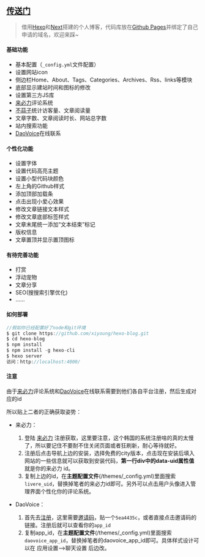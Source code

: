 ## [传送门](https://blog.xixiyoung.com/)

> 借用[Hexo](https://hexo.io/zh-cn/docs/)和[Next](http://theme-next.iissnan.com/)搭建的个人博客，代码库放在[Github Pages](https://pages.github.com/)并绑定了自己申请的域名，欢迎来踩~

#### 基础功能

- 基本配置（`_config.yml`文件配置）
- 设置网站icon
- 侧边栏Home、About、Tags、Categories、Archives、Rss、links等模块
- 底部显示建站时间和图标的修改
- 设置第三方JS库
- [来必力](https://livere.com/)评论系统
- [不蒜子](http://busuanzi.ibruce.info/)统计访客量、文章阅读量
- 文章字数、文章阅读时长、网站总字数
- 站内搜索功能
- [DaoVoice](http://www.daovoice.io/)在线联系

#### 个性化功能

- 设置字体
- 设置代码高亮主题
- 设置小型代码块颜色
- 左上角的Github样式
- 添加顶部加载条
- 点击出现小爱心效果
- 修改文章链接文本样式
- 修改文章底部标签样式
- 文章末尾统一添加“文本结束”标记
- 版权信息
- 文章置顶并显示置顶图标

#### 有待完善功能

- 打赏
- 浮动宠物
- 文章分享
- SEO(搜搜索引擎优化)
- ......

#### 如何部署

```javascript
//假如你已经配置好了node和git环境
$ git clone https://github.com/xiyoung/hexo-blog.git
$ cd hexo-blog
$ npm install
$ npm install -g hexo-cli
$ hexo server
访问：http://localhost:4000/
```

#### 注意

由于[来必力](https://livere.com/)评论系统和[DaoVoice](http://www.daovoice.io/)在线联系需要到他们各自平台注册，然后生成对应的id

所以贴上二者的正确获取姿势：

- 来必力： 

  1. 登陆 [来必力](https://link.jianshu.com/?t=https%3A%2F%2Flivere.com%2F) 注册获取，这里要注意，这个韩国的系统注册啥的真的太慢了，所以要记住不要耐不住关闭页面或者狂刷新，耐心等待就好。
  2. 注册后点击导航上边的安装，选择免费的city版本，点击现在安装后填入网站的一些信息就可以获取到安装代码，**第一行div中的data-uid属性值**就是你的来必力 id。
  3. 复制上边的id，在**主题配置文件**(/themes/_config.yml)里面搜索`livere_uid`，替换掉笔者的来必力id即可。另外可以点击用户头像进入管理界面个性化你的评论系统。

- DaoVoice：

  1. 首先去[注册](https://link.jianshu.com/?t=http%3A%2F%2Fdashboard.daovoice.io%2F)，这里需要[邀请码](https://link.jianshu.com/?t=http%3A%2F%2Fdashboard.daovoice.io%2Fget-started%3Finvite_code%3D5ea4435c)，贴一个`5ea4435c`，或者直接点击邀请码的链接。注册后就可以查看你的`app_id`
  2. 复制app_id，在**主题配置文件**(/themes/_config.yml)里面搜索`daovoice_app_id`，替换掉笔者的daovoice_app_id即可。具体样式设计可以在 应用设置-->聊天设置 后边改。 
